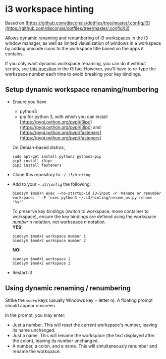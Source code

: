 # i3 workspace hinting
Based on [https://github.com/disconsis/dotfiles/tree/master/.config/i3](https://github.com/disconsis/dotfiles/tree/master/.config/i3)

Allows dynamic renaming and renumbering of i3 workspaces in the i3 window manager, as well as limited visualization of windows in a workspace
by adding unicode icons to the workspace title based on the apps it contains.

If you only want dynamic workspace renaming, you can do it without scripts,
see [this question](https://faq.i3wm.org/question/1774/rename-workspace-with-i3-input-using-numbers-and-text.1.html) in
the i3 faq. However, you'll have to re-type the workspace number each time to
avoid breaking your key bindings.

## Setup dynamic workspace renaming/numbering
 * Ensure you have
   * python3
   * pip for python 3, with which you can install [https://pypi.python.org/pypi/i3ipc](https://pypi.python.org/pypi/i3ipc)
     and [https://pypi.python.org/pypi/fasteners](https://pypi.python.org/pypi/fasteners)  

   On Debian-based distros,
   ```
   sudo apt-get install python3 python3-pip
   pip3 install i3ipc
   pip3 install fasteners
   ```
 * Clone this repository to `~/.i3/hinting`
 * Add to your `~.i3/config` the following:  
   ```
   bindsym $mod+n exec --no-startup-id i3-input -P 'Rename or renumber workspace: ' -F 'exec python3 ~/.i3/hinting/rename_ws.py rename "%s"'
   ```
   To preserve key bindings (switch to workspace, move container to workspace), ensure
   the key bindings are defined using the workspace *number* n notation, not
   workspace n notation.  
   __YES:__
   ```
   bindsym $mod+1 workspace number 1
   bindsym $mod+2 workspace number 2
   ```
   __NO:__
      ```
      bindsym $mod+1 workspace 1
      bindsym $mod+2 workspace 2
      ```
 * Restart i3
 
 
## Using dynamic renaming / renumbering
Strike the `mod+n` keys (usually Windows key + letter n). A floating prompt should
appear onscreen.

In the prompt, you may enter:
 * Just a number. This will reset the current workspace's number, leaving its name
   unchanged.
 * Just a name. This will rename the workspace (the text displayed after the colon),
   leaving its number unchanged.
 * A number, a colon, and a name. This will simultaneously renumber and
   rename the workspace.
